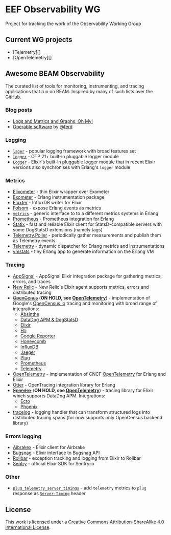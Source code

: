 # EEF Observability WG

Project for tracking the work of the Observability Working Group

## Current WG projects

- [Telemetry][]
- [OpenTelemetry][]

## Awesome BEAM Observability

The curated list of tools for monitoring, instrumenting, and tracing
applications that run on BEAM. Inspired by many of such lists over the GitHub.

### Blog posts

- [Logs and Metrics and Graphs, Oh My!](https://grafana.com/blog/2016/01/05/logs-and-metrics-and-graphs-oh-my/)
- [Operable software](https://ferd.ca/operable-software.html) by [@ferd](https://github.com/ferd)

### Logging

- [`lager`](https://github.com/erlang-lager/lager) - popular logging framework with broad features set
- [`logger`](http://www.erlang.org/doc/man/logger.html) - OTP 21+ built-in pluggable logger module
- [`Logger`](https://hexdocs.pm/logger/Logger.html) - Elixir's built-in pluggable logger module that in recent Elixir versions also synchronises with Erlang's `logger` module

### Metrics

- [Elixometer](https://github.com/pinterest/elixometer) - thin Elixir wrapper over Exometer
- [Exometer](https://github.com/Feuerlabs/exometer_core) - Erlang instrumentation package
- [Fluxter](https://github.com/lexmag/fluxter) - InfluxDB writer for Elixir
- [Folsom](https://github.com/boundary/folsom) - expose Erlang events as metrics
- [`metrics`](https://github.com/benoitc/erlang-metrics) - generic interface to to a different metrics systems in Erlang
- [Prometheus](https://github.com/deadtrickster/prometheus.erl) - Prometheus integration for Erlang
- [Statix](https://github.com/lexmag/statix) - fast and reliable Elixir client for StatsD-compatible servers with some DogStatsD extensions (namely tags)
- [Telemetry.Poller](https://github.com/beam-telemetry/telemetry_poller) - periodically gather measurements and publish them as Telemetry events
- [Telemetry](https://github.com/beam-telemetry/telemetry) - dynamic dispatcher for Erlang metrics and instrumentations
- [vmstats](https://github.com/ferd/vmstats) - tiny Erlang app to generate information on the Erlang VM

### Tracing

- [AppSignal](https://github.com/appsignal/appsignal-elixir) - AppSignal Elixir integration package for gathering metrics, errors, and traces
- [New Relic](https://github.com/newrelic/elixir_agent) - New Relic's Elixir agent supports metrics, errors and distributed tracing
- [~~OpenCenus~~](https://github.com/census-instrumentation/opencensus-erlang) (**ON HOLD, see [OpenTelemetry][ot]**) - implementation of Google's [OpenCensus.io](https://opencensus.io) tracing and monitoring with broad range of integrations:
  * [Absinthe](https://github.com/opencensus-beam/opencensus_absinthe)
  * [DataDog APM & DogStatsD](https://github.com/opencensus-beam/opencensus_datadog)
  * [Elixir](https://github.com/opencensus-beam/opencensus_elixir)
  * [Elli](https://github.com/opencensus-beam/opencensus_elli)
  * [Google Reporter](https://github.com/opencensus-beam/oc_google_reporter)
  * [Honeycomb](https://github.com/opencensus-beam/opencensus_honeycomb)
  * [InfluxDB](https://github.com/opencensus-beam/opencensus_influxdb)
  * [Jaeger](https://github.com/opencensus-beam/opencensus-jaeger)
  * [Plug](https://github.com/opencensus-beam/opencensus_plug)
  * [Prometheus](https://github.com/opencensus-beam/prometheus)
  * [Telemetry](https://github.com/opencensus-beam/opencensus_telemetry)
- [OpenTelemetry][ot] - implementation of CNCF [OpenTelemetry][ot-official] for Erlang and Elixir
- [Otter](https://github.com/Bluehouse-Technology/otter) - OpenTracing integration library for Erlang
- [~~Spandex~~](https://github.com/spandex-project/spandex) (**ON HOLD, see [OpenTelemetry][ot]**) - tracing library for Elixir which supports DataDog APM. Integrations:
  * [Ecto](https://github.com/spandex-project/spandex_ecto)
  * [Phoenix](https://github.com/spandex-project/spandex_phoenix)
- [tracelog](https://github.com/opencensus-beam/tracelog) - logging handler that can transform structured logs into distributed tracing spans (for now supports only OpenCensus backend library)

[ot]: https://github.com/open-telemetry/opentelemetry-erlang
[ot-official]: https://opentelemetry.io

### Errors logging

- [Aibrakex](https://github.com/fazibear/airbrakex) - Elixir client for Airbrake
- [Bugsnag](https://github.com/jarednorman/bugsnag-elixir) - Elixir interface to Bugsnag API
- [Rollbar](https://github.com/ForzaElixir/rollbax) - exception tracking and logging from Elixir to Rollbar
- [Sentry](https://github.com/getsentry/sentry-elixir) - official Elixir SDK for Sentry.io

### Other

- [`plug_telemetry_server_timings`](https://github.com/hauleth/plug_telemetry_server_timing) - add `telemetry` metrics to `plug` response as [`Server-Timing`][server-timing] header

[server-timing]: https://w3c.github.io/server-timing/#the-server-timing-header-field

## License

This work is licensed under a [Creative Commons Attribution-ShareAlike 4.0 International License](LICENSE).
